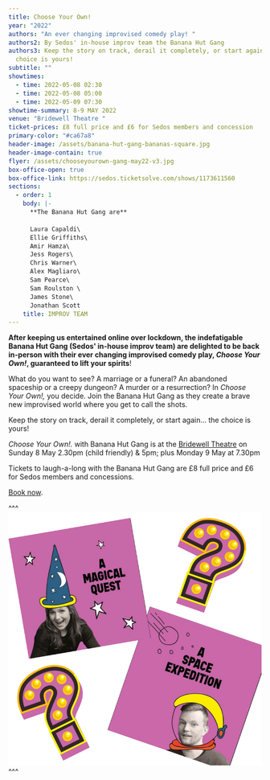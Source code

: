 ```yaml
---
title: Choose Your Own!
year: "2022"
authors: "An ever changing improvised comedy play! "
authors2: By Sedos' in-house improv team the Banana Hut Gang
authors3: Keep the story on track, derail it completely, or start again... the
  choice is yours!
subtitle: ""
showtimes:
  - time: 2022-05-08 02:30
  - time: 2022-05-08 05:00
  - time: 2022-05-09 07:30
showtime-summary: 8-9 MAY 2022
venue: "Bridewell Theatre "
ticket-prices: £8 full price and £6 for Sedos members and concession
primary-color: "#ca67a8"
header-image: /assets/banana-hut-gang-bananas-square.jpg
header-image-contain: true
flyer: /assets/chooseyourown-gang-may22-v3.jpg
box-office-open: true
box-office-link: https://sedos.ticketsolve.com/shows/1173611560
sections:
  - order: 1
    body: |-
      **The Banana Hut Gang are**

      Laura Capaldi\
      Ellie Griffiths\
      Amir Hamza\
      Jess Rogers\
      Chris Warner\
      Alex Magliaro\
      Sam Pearce\
      Sam Roulston \
      James Stone\
      Jonathan Scott
    title: IMPROV TEAM
---
```

**After keeping us entertained online over lockdown, the indefatigable Banana Hut Gang (Sedos' in-house improv team) are delighted to be back in-person with their ever changing improvised comedy play, *Choose Your Own!*, guaranteed to lift your spirits**!

What do you want to see? A marriage or a funeral? An abandoned spaceship or a creepy dungeon? A murder or a resurrection? In *Choose Your Own!,* you decide. Join the Banana Hut Gang as they create a brave new improvised world where you get to call the shots.

Keep the story on track, derail it completely, or start again... the choice is yours!

*Choose Your Own!.* with Banana Hut Gang is at the [Bridewell Theatre](https://sedos.co.uk/venues/bridewell) on Sunday 8 May 2.30pm (child friendly) & 5pm; plus Monday 9 May at 7.30pm

Tickets to laugh-a-long with the Banana Hut Gang are £8 full price and £6 for Sedos members and concessions.

[Book now](https://sedos.ticketsolve.com).

^^^
![](/assets/banana-hut-gang.png)
^^^
